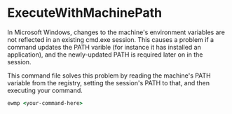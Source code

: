 ExecuteWithMachinePath
======================

In Microsoft Windows, changes to the machine's environment variables are not reflected in an existing cmd.exe session. This causes a problem if a command updates the PATH varible (for instance it has installed an application), and the newly-updated PATH is required later on in the session.

This command file solves this problem by reading the machine's PATH variable from the registry, setting the session's PATH to that, and then executing your command.

```cmd 
ewmp <your-command-here>
```
